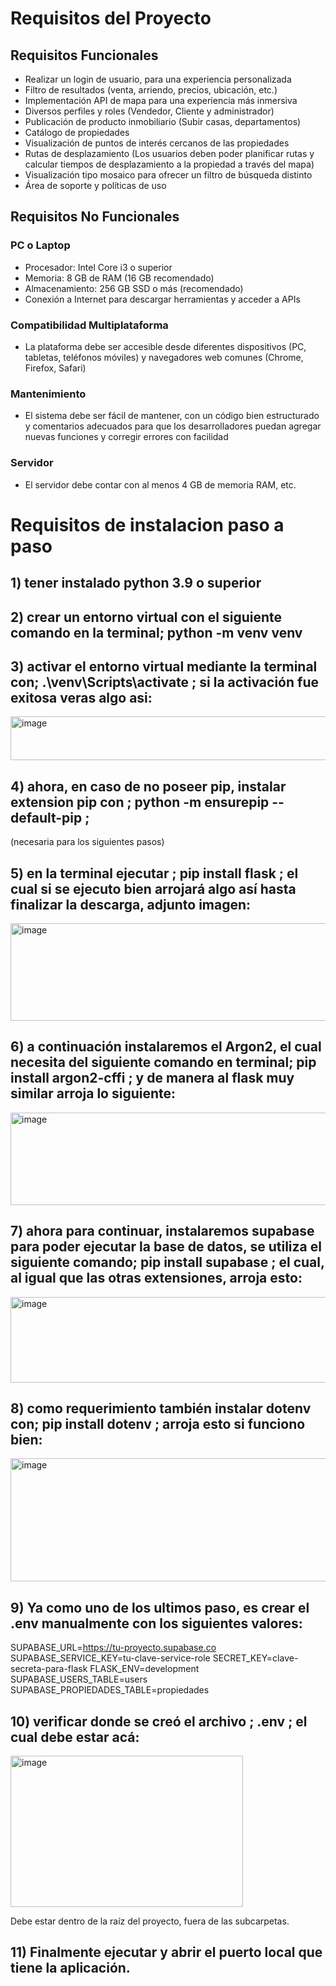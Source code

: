 # Requisitos del Proyecto

## Requisitos Funcionales

- Realizar un login de usuario, para una experiencia personalizada
- Filtro de resultados (venta, arriendo, precios, ubicación, etc.)
- Implementación API de mapa para una experiencia más inmersiva
- Diversos perfiles y roles (Vendedor, Cliente y administrador)
- Publicación de producto inmobiliario (Subir casas, departamentos)
- Catálogo de propiedades
- Visualización de puntos de interés cercanos de las propiedades
- Rutas de desplazamiento (Los usuarios deben poder planificar rutas y calcular tiempos de desplazamiento a la propiedad a través del mapa)
- Visualización tipo mosaico para ofrecer un filtro de búsqueda distinto
- Área de soporte y políticas de uso

## Requisitos No Funcionales

### PC o Laptop
- Procesador: Intel Core i3 o superior
- Memoria: 8 GB de RAM (16 GB recomendado)
- Almacenamiento: 256 GB SSD o más (recomendado)
- Conexión a Internet para descargar herramientas y acceder a APIs

### Compatibilidad Multiplataforma
- La plataforma debe ser accesible desde diferentes dispositivos (PC, tabletas, teléfonos móviles) y navegadores web comunes (Chrome, Firefox, Safari)

### Mantenimiento
- El sistema debe ser fácil de mantener, con un código bien estructurado y comentarios adecuados para que los desarrolladores puedan agregar nuevas funciones y corregir errores con facilidad

### Servidor
- El servidor debe contar con al menos 4 GB de memoria RAM, etc.

# Requisitos de instalacion paso a paso

## 1) tener instalado python 3.9 o superior

## 2) crear un entorno virtual con el siguiente comando en la terminal; python -m venv venv

## 3) activar el entorno virtual mediante la terminal con; .\venv\Scripts\activate ; si la activación fue exitosa veras algo asi:
<img width="835" height="70" alt="image" src="https://github.com/user-attachments/assets/9102c8e3-fca2-4846-a7ac-4a829663aca2" />

## 4) ahora, en caso de no poseer pip, instalar extension pip con ; python -m ensurepip --default-pip ;

(necesaria para los siguientes pasos)

## 5) en la terminal ejecutar ; pip install flask ; el cual si se ejecuto bien arrojará algo así hasta finalizar la descarga, adjunto imagen:
<img width="835" height="156" alt="image" src="https://github.com/user-attachments/assets/67702c65-0343-4fcb-9308-9fe5c732abb9" />

## 6) a continuación instalaremos el Argon2, el cual necesita del siguiente comando en terminal; pip install argon2-cffi ; y de manera al flask muy similar arroja lo siguiente:
<img width="837" height="148" alt="image" src="https://github.com/user-attachments/assets/5e6faaea-6156-482a-a394-40744aad25fb" />

## 7) ahora para continuar, instalaremos supabase para poder ejecutar la base de datos, se utiliza el siguiente comando; pip install supabase ; el cual, al igual que las otras extensiones, arroja esto:
<img width="837" height="137" alt="image" src="https://github.com/user-attachments/assets/3264bd59-95a0-4adc-93d8-4b5ee34ca26b" />

## 8) como requerimiento también instalar dotenv con; pip install dotenv ; arroja esto si funciono bien:
<img width="839" height="197" alt="image" src="https://github.com/user-attachments/assets/91e42840-74b7-4b6a-af08-448ce1803ba0" />

## 9) Ya como uno de los ultimos paso, es crear el .env manualmente con los siguientes valores:

SUPABASE_URL=https://tu-proyecto.supabase.co
SUPABASE_SERVICE_KEY=tu-clave-service-role
SECRET_KEY=clave-secreta-para-flask
FLASK_ENV=development
SUPABASE_USERS_TABLE=users
SUPABASE_PROPIEDADES_TABLE=propiedades

## 10) verificar donde se creó el archivo ; .env ; el cual debe estar acá:
<img width="372" height="242" alt="image" src="https://github.com/user-attachments/assets/8ed918b3-3103-42b8-8c21-5571281d277d" />

Debe estar dentro de la raíz del proyecto, fuera de las subcarpetas.

## 11) Finalmente ejecutar y abrir el puerto local que tiene la aplicación.
